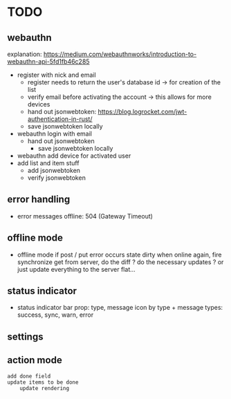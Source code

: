 # TODO

## webauthn

explanation: https://medium.com/webauthnworks/introduction-to-webauthn-api-5fd1fb46c285

-   register with nick and email
    -   register needs to return the user's database id -> for creation of the list
    -   verify email before activating the account -> this allows for more devices
    -   hand out jsonwebtoken: https://blog.logrocket.com/jwt-authentication-in-rust/
    -   save jsonwebtoken locally
-   webauthn login with email
    -   hand out jsonwebtoken
        -   save jsonwebtoken locally
-   webauthn add device for activated user
-   add list and item stuff
    -   add jsonwebtoken
    -   verify jsonwebtoken

## error handling

-   error messages
    offline:
    504 (Gateway Timeout)

## offline mode

-   offline mode
    if post / put error occurs
    state dirty
    when online again, fire synchronize
    get from server, do the diff ?
    do the necessary updates ?
    or just update everything to the server flat...

## status indicator

-   status indicator bar
    prop: type, message
    icon by type + message
    types: success, sync, warn, error

## settings

## action mode

    add done field
    update items to be done
        update rendering

